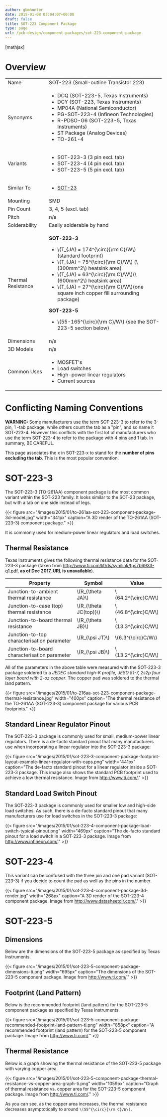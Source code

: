 ```yaml
---
author: gbmhunter
date: 2015-01-08 03:04:07+00:00
draft: false
title: SOT-223 Component Package
type: page
url: /pcb-design/component-packages/sot-223-component-package
---
```


[mathjax]




# Overview


<table >
<tbody >
<tr >

<td >Name
</td>

<td >SOT-223 (Small-outline Transistor 223)
</td>
</tr>
<tr >

<td >Synonyms
</td>

<td >
<ul>
<li>DCQ (SOT-223-5, Texas Instruments)</li>
<li>DCY (SOT-223, Texas Instruments)</li>
<li>MP04A (National Semiconductor)</li>
<li>PG-SOT-223-4 (Infineon Technologies)</li>
<li>R-PDSO-G6 (SOT-223-5, Texas Instruments)</li>
<li>ST Package (Analog Devices)</li>
<li>TO-261-4</li>
</ul>
</td>
</tr>
<tr >

<td >Variants
</td>

<td >
<ul>
<li>SOT-223-3 (3 pin excl. tab)</li>
<li>SOT-223-4 (4 pin excl. tab)</li>
<li>SOT-223-5 (5 pin excl. tab)</li>
</ul>
</td>
</tr>
<tr >

<td >Similar To
</td>

<td >
<ul>
<li><a href="/pcb-design/component-packages/sot-23-component-package">SOT-23</a></li>
</ul>
</td>
</tr>
<tr >

<td >Mounting
</td>

<td >SMD
</td>
</tr>
<tr >

<td >Pin Count
</td>

<td >3, 4, 5 (excl. tab)
</td>
</tr>
<tr >

<td >Pitch
</td>

<td >n/a
</td>
</tr>
<tr >

<td >Solderability
</td>

<td >Easily solderable by hand
</td>
</tr>
<tr >

<td >Thermal Resistance
</td>

<td >

**SOT-223-3**

<ul>
<li>\(T_{JA} = 174^{\circ}{\rm C}/W\) (standard footprint)</li>
<li>\(T_{JA} = 75^{\circ}{\rm C}/W\) (\(300mm^2\) heatsink area)</li>
<li>\(T_{JA} = 63^{\circ}{\rm C}/W\)(\(600mm^2\) heatsink area)</li>
<li>\(T_{JA} = 27^{\circ}{\rm C}/W\)(one square inch copper fill surrounding package)</li>
</ul>
<p><strong>SOT-223-5</strong></p>
<ul>
<li>\(55-165^{\circ}{\rm C}/W\) (see the SOT-223-5 section below)</li>
</ul>
</td>
</tr>
<tr >

<td >Dimensions
</td>

<td >n/a
</td>
</tr>
<tr >

<td >3D Models
</td>

<td >n/a
</td>
</tr>
<tr >

<td >Common Uses
</td>

<td >
<ul>
<li>MOSFET's</li>
<li>Load switches</li>
<li>High-power linear regulators</li>
<li>Current sources</li>
</ul>
</td>
</tr>
</tbody>
</table>

# Conflicting Naming Conventions

**WARNING:** Some manufacturers use the term SOT-223-3 to refer to the 3-pin, 1 -tab package, while others count the tab as a "pin", and so name it SOT-223-4. However this conflicts with the first lot of manufacturers who use the term SOT-223-4 to refer to the package with 4 pins and 1 tab. In summary, BE CAREFUL.

This page associates the x in SOT-223-x to stand for the **number of pins excluding the tab**. This is the most popular convention.

# SOT-223-3

The SOT-223-3 (TO-261AA) component package is the most common variant within the SOT-223 family. It looks similar to the SOT-23 package, but with a tab on one side instead of legs.

{{< figure src="/images/2015/01/to-261aa-sot-223-component-package-3d-model.jpg" width="341px" caption="A 3D render of the TO-261AA (SOT-223-3) component package."  >}}

It is commonly used for medium-power linear regulators and load switches.

## Thermal Resistance

Texas Instruments gives the following thermal resistance data for the SOT-223-3 package (taken from http://www.ti.com/lit/ds/symlink/tps7b6933-q1.pdf, **as of Dec 2017, URL is unavailable**).

<table>
    <thead>
        <tr>
            <th>Property</th>
            <th>Symbol</th>
            <th>Value</th>
        </tr>
    </thead>
<tbody >
<tr >
<td >Junction-to-ambient thermal resistance
</td>

<td >\(R_{\theta JA}\)
</td>

<td >\(64.2^{\circ}C/W\)
</td>
</tr>
<tr >

<td >Junction-to-case (top) thermal resistance
</td>

<td >\(R_{\theta JC(top)}\)
</td>

<td >\(46.8^{\circ}C/W\)
</td>
</tr>
<tr >

<td >Junction-to-board thermal resistance
</td>

<td >\(R_{\theta JB}\)
</td>

<td >\(13.3^{\circ}C/W\)
</td>
</tr>
<tr >

<td >Junction-to-top characterisation parameter
</td>

<td >\(R_{\psi JT}\)
</td>

<td >\(6.3^{\circ}C/W\)
</td>
</tr>
<tr >

<td >Junction-to-board characterisation parameter
</td>

<td >\(R_{\psi JB}\)
</td>

<td >\(13.2^{\circ}C/W\)
</td>
</tr>
</tbody>
</table>

All of the parameters in the above table were measured with the SOT-223-3 package soldered to a _JEDEC standard high-K profile, JESD 51-7, 2s2p four layer board with 2-oz copper_. The copper pad was soldered to the thermal land pattern.

{{< figure src="/images/2015/01/to-216aa-sot-223-component-package-thermal-resistance.jpg" width="400px" caption="The thermal resistance of the TO-261AA (SOT-223-3) component package for various PCB footprints."  >}}

## Standard Linear Regulator Pinout

The SOT-223-3 package is commonly used for small, medium-power linear regulators. There is a de-facto standard pinout that many manufacturers use when incorporating a linear regulator into the SOT-223-3 package:

{{< figure src="/images/2015/01/sot-223-3-component-package-footprint-layout-example-linear-regulator-with-caps.png" width="441px" caption="The de-facto standard pinout for a linear regulator inside a SOT-223-3 package. This image also shows the standard PCB footprint used to achieve a low thermal resistance. Image from http://www.ti.com/."  >}}

## Standard Load Switch Pinout

The SOT-223-3 package is commonly used for smaller low and high-side load switches. As such, there is a de-facto standard pinout that many manufacturers use for load switches in the SOT-223-3 package:

{{< figure src="/images/2015/01/sot-223-4-component-package-load-switch-typical-pinout.png" width="469px" caption="The de-facto standard pinout for a load switch in a SOT-223-3 package. Image from http://www.infineon.com/."  >}}

# SOT-223-4

This variant can be confused with the three pin and one pad variant (SOT-223-3) if you decide to count the pad as well as the pins in the number.

{{< figure src="/images/2015/01/sot-223-4-component-package-3d-render.jpg" width="268px" caption="A 3D render of the SOT-223-4 component package. Image from http://www.datasheetdir.com/."  >}}

# SOT-223-5

## Dimensions

Below are the dimensions of the SOT-223-5 package as specified by Texas Instruments.

{{< figure src="/images/2015/01/sot-223-5-component-package-dimensions-ti.png" width="695px" caption="The dimensions of the SOT-223-5 component package. Image from http://www.ti.com/."  >}}

## Footprint (Land Pattern)

Below is the recommended footprint (land pattern) for the SOT-223-5 component package as specified by Texas Instruments.

{{< figure src="/images/2015/01/sot-223-5-component-package-recommended-footprint-land-pattern-ti.png" width="858px" caption="A recommended footprint (land pattern) for the SOT-223-5 component package. Image from http://www.ti.com/."  >}}

## Thermal Resistance

Below is a graph showing the thermal resistance of the SOT-223-5 package with varying copper area.

{{< figure src="/images/2015/01/sot-223-5-component-package-thermal-resistance-vs-copper-area-graph-ti.png" width="1059px" caption="Graph of thermal resistance vs. copper area for the SOT-223-5 component package. Image from http://www.ti.com/."  >}}

As you can see, as the copper area increases, the thermal resistance decreases asymptotically to around `\(55^{\circ}{\rm C}/W\)`.

